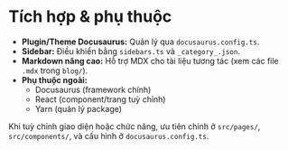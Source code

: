 # Tích hợp & phụ thuộc

- **Plugin/Theme Docusaurus:** Quản lý qua `docusaurus.config.ts`.
- **Sidebar:** Điều khiển bằng `sidebars.ts` và `_category_.json`.
- **Markdown nâng cao:** Hỗ trợ MDX cho tài liệu tương tác (xem các file `.mdx` trong `blog/`).
- **Phụ thuộc ngoài:**
  - Docusaurus (framework chính)
  - React (component/trang tuỳ chỉnh)
  - Yarn (quản lý package)

Khi tuỳ chỉnh giao diện hoặc chức năng, ưu tiên chỉnh ở `src/pages/`, `src/components/`, và cấu hình ở `docusaurus.config.ts`.
